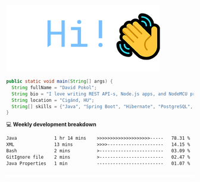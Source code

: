 ![Hi!](assets/images/hi.png)

```java
public static void main(String[] args) {
  String fullName = "David Pokol";
  String bio = "I love writing REST API-s, Node.js apps, and NodeMCU programs";
  String location = "Cigánd, HU";
  String[] skills = {"Java", "Spring Boot", "Hibernate", "PostgreSQL", "Git"};
}
```

💻 **Weekly development breakdown**
<!--START_SECTION:waka-->

```txt
Java              1 hr 14 mins    >>>>>>>>>>>>>>>>>>>>-----   78.31 %
XML               13 mins         >>>>---------------------   14.15 %
Bash              2 mins          >------------------------   03.09 %
GitIgnore file    2 mins          >------------------------   02.47 %
Java Properties   1 min           -------------------------   01.07 %
```

<!--END_SECTION:waka-->

![footer](assets/images/footer.png)
